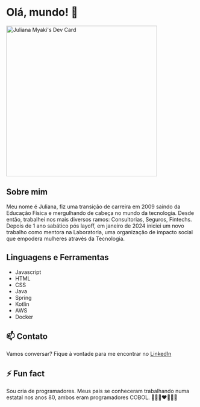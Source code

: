 # Olá, mundo! 👋

<a href="https://app.daily.dev/myakiju"><img src="https://api.daily.dev/devcards/a542fa2f938d4d9c832b1f3ad27aa082.png?r=veo" width="400" alt="Juliana Myaki's Dev Card"/></a>

<!-- <img height="180em" src="https://github-readme-stats.vercel.app/api?username=myakiju&show_icons=true&theme=tokyonight"/> <img height="180em" src="https://github-readme-stats.vercel.app/api/top-langs/?username=myakiju&layout=compact&theme=tokyonight"/> -->

## Sobre mim

Meu nome é Juliana, fiz uma transição de carreira em 2009 saindo da Educação Física e mergulhando de cabeça no mundo da tecnologia. Desde então, trabalhei nos mais diversos ramos: Consultorias, Seguros, Fintechs. Depois de 1 ano sabático pós layoff, em janeiro de 2024 iniciei um novo trabalho como mentora na Laboratoria, uma organização de impacto social que empodera mulheres através da Tecnologia.

## Linguagens e Ferramentas

- Javascript
- HTML
- CSS
- Java
- Spring
- Kotlin
- AWS
- Docker

## 📫 Contato

Vamos conversar? Fique à vontade para me encontrar no [LinkedIn](https://www.linkedin.com/in/myakiju/)

## ⚡ Fun fact

Sou cria de programadores. Meus pais se conheceram trabalhando numa estatal nos anos 80, ambos eram programadores COBOL.
👩🏻‍💻❤️👨🏻‍💻

<!--
**myakiju/myakiju** is a ✨ _special_ ✨ repository because its `README.md` (this file) appears on your GitHub profile.

Here are some ideas to get you started:

- 🔭 I’m currently working on ...
- 🌱 I’m currently learning ...
- 👯 I’m looking to collaborate on ...
- 🤔 I’m looking for help with ...
- 💬 Ask me about ...
- 📫 How to reach me: ...
- 😄 Pronouns: ...
- ⚡ Fun fact: ...
-->

